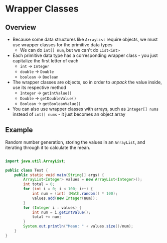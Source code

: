 # Wrapper Classes

## Overview
* Because some data structures like `ArrayList` require objects, we must use wrapper classes for the primitive data types
    * We can do `int[] num`, but we can't do `List<int>`
* Each primitive data type has a corresponding wrapper class - you just capitalize the first letter of each
    * `int` -> `Integer`
    * `double` -> `Double`
    * `boolean` -> `Boolean`
* The wrapper classes are objects, so in order to *unpack* the value inside, use its respective method
    * `Integer` -> `getIntValue()`
    * `Double` -> `getDoubleValue()`
    * `Boolean` -> `getBooleanValue()`
* You can also use wrapper classes with arrays, such as `Integer[] nums` instead of `int[] nums` - it just becomes an object array

## Example

Random number generation, storing the values in an `ArrayList`, and iterating through it to calculate the mean.

```java

import java.util.ArrayList;

public class Test {
    public static void main(String[] args) {
        ArrayList<Integer> values = new ArrayList<Integer>();
        int total = 0;
        for (int i = 0; i < 100; i++) {
            int num = (int) (Math.random() * 100);
            values.add(new Integer(num));
        }
        for (Integer i : values) {
            int num = i.getIntValue();
            total += num;
        }
        System.out.println("Mean: " + values.size()/num);
    }
}

```
